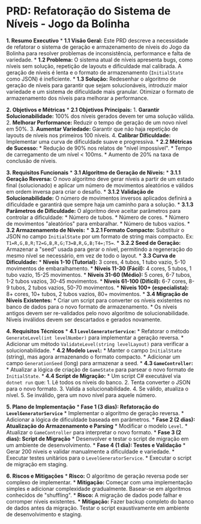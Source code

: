 # PRD: Refatoração do Sistema de Níveis - Jogo da Bolinha

**1. Resumo Executivo**
    *   **1.1 Visão Geral:** Este PRD descreve a necessidade de refatorar o sistema de geração e armazenamento de níveis do Jogo da Bolinha para resolver problemas de inconsistência, performance e falta de variedade.
    *   **1.2 Problema:** O sistema atual de níveis apresenta bugs, como níveis sem solução, repetição de layouts e dificuldade mal calibrada. A geração de níveis é lenta e o formato de armazenamento (`InitialState` como JSON) é ineficiente.
    *   **1.3 Solução:** Redesenhar o algoritmo de geração de níveis para garantir que sejam solucionáveis, introduzir maior variedade e um sistema de dificuldade mais granular. Otimizar o formato de armazenamento dos níveis para melhorar a performance.

**2. Objetivos e Métricas**
    *   **2.1 Objetivos Principais:**
        1.  **Garantir Solucionabilidade:** 100% dos níveis gerados devem ter uma solução válida.
        2.  **Melhorar Performance:** Reduzir o tempo de geração de um novo nível em 50%.
        3.  **Aumentar Variedade:** Garantir que não haja repetição de layouts de níveis nos primeiros 100 níveis.
        4.  **Calibrar Dificuldade:** Implementar uma curva de dificuldade suave e progressiva.
    *   **2.2 Métricas de Sucesso:**
        *   Redução de 90% nos relatos de "nível impossível".
        *   Tempo de carregamento de um nível < 100ms.
        *   Aumento de 20% na taxa de conclusão de níveis.

**3. Requisitos Funcionais**
    *   **3.1 Algoritmo de Geração de Níveis:**
        *   **3.1.1 Geração Reversa:** O novo algoritmo deve gerar níveis a partir de um estado final (solucionado) e aplicar um número de movimentos aleatórios e válidos em ordem inversa para criar o desafio.
        *   **3.1.2 Validação de Solucionabilidade:** O número de movimentos inversos aplicados definirá a dificuldade e garantirá que sempre haja um caminho para a solução.
        *   **3.1.3 Parâmetros de Dificuldade:** O algoritmo deve aceitar parâmetros para controlar a dificuldade:
            *   Número de tubos.
            *   Número de cores.
            *   Número de movimentos "aleatórios" para embaralhar.
            *   Número de tubos vazios.
    *   **3.2 Armazenamento de Níveis:**
        *   **3.2.1 Formato Compacto:** Substituir o JSON no campo `InitialState` por um formato de string mais compacto. Ex: `T1=R,G,B,R;T2=G,B,R,G;T3=B,R,G,B;T4=;T5=`.
        *   **3.2.2 Seed de Geração:** Armazenar a "seed" usada para gerar o nível, permitindo a regeneração do mesmo nível se necessário, em vez de todo o layout.
    *   **3.3 Curva de Dificuldade:**
        *   **Níveis 1-10 (Tutorial):** 3 cores, 4 tubos, 1 tubo vazio, 5-10 movimentos de embaralhamento.
        *   **Níveis 11-30 (Fácil):** 4 cores, 5 tubos, 1 tubo vazio, 15-25 movimentos.
        *   **Níveis 31-60 (Médio):** 5 cores, 6-7 tubos, 1-2 tubos vazios, 30-45 movimentos.
        *   **Níveis 61-100 (Difícil):** 6-7 cores, 8-9 tubos, 2 tubos vazios, 50-70 movimentos.
        *   **Níveis 100+ (especialista):** 8+ cores, 10+ tubos, 2 tubos vazios, 80+ movimentos.
    *   **3.4 Migração de Níveis Existentes:**
        *   Criar um script para converter os níveis existentes no banco de dados para o novo formato de armazenamento.
        *   Os níveis antigos devem ser re-validados pelo novo algoritmo de solucionabilidade. Níveis inválidos devem ser descartados e gerados novamente.

**4. Requisitos Técnicos**
    *   **4.1 `LevelGeneratorService`:**
        *   Refatorar o método `GenerateLevel(int levelNumber)` para implementar a geração reversa.
        *   Adicionar um método `ValidateLevel(string levelLayout)` para verificar a solucionabilidade.
    *   **4.2 Modelo `Level`:**
        *   Manter o campo `InitialState` (string), mas agora armazenando o formato compacto.
        *   Adicionar um campo `GenerationSeed` (long) para armazenar a seed.
    *   **4.3 `GameController`:**
        *   Atualizar a lógica de criação de `GameState` para parsear o novo formato de `InitialState`.
    *   **4.4 Script de Migração:**
        *   Um script C# executável via `dotnet run` que:
            1.  Lê todos os níveis do banco.
            2.  Tenta converter o JSON para o novo formato.
            3.  Valida a solucionabilidade.
            4.  Se válido, atualiza o nível.
            5.  Se inválido, gera um novo nível para aquele número.

**5. Plano de Implementação**
    *   **Fase 1 (3 dias): Refatoração do `LevelGeneratorService`**
        *   Implementar o algoritmo de geração reversa.
        *   Adicionar a lógica de dificuldade baseada em parâmetros.
    *   **Fase 2 (2 dias): Atualização do Armazenamento e Parsing**
        *   Modificar o modelo `Level`.
        *   Atualizar o `GameController` para interpretar o novo formato.
    *   **Fase 3 (2 dias): Script de Migração**
        *   Desenvolver e testar o script de migração em um ambiente de desenvolvimento.
    *   **Fase 4 (1 dia): Testes e Validação**
        *   Gerar 200 níveis e validar manualmente a dificuldade e variedade.
        *   Executar testes unitários para o `LevelGeneratorService`.
        *   Executar o script de migração em staging.

**6. Riscos e Mitigações**
    *   **Risco:** O algoritmo de geração reversa pode ser complexo de implementar.
        *   **Mitigação:** Começar com uma implementação simples e adicionar complexidade gradualmente. Basear-se em algoritmos conhecidos de "shuffling".
    *   **Risco:** A migração de dados pode falhar e corromper níveis existentes.
        *   **Mitigação:** Fazer backup completo do banco de dados antes da migração. Testar o script exaustivamente em ambiente de desenvolvimento e staging.